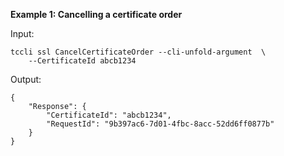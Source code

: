 **Example 1: Cancelling a certificate order**



Input: 

```
tccli ssl CancelCertificateOrder --cli-unfold-argument  \
    --CertificateId abcb1234
```

Output: 
```
{
    "Response": {
        "CertificateId": "abcb1234",
        "RequestId": "9b397ac6-7d01-4fbc-8acc-52dd6ff0877b"
    }
}
```

